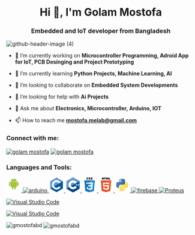 <h1 align="center">Hi 👋, I'm Golam Mostofa</h1>
<h3 align="center">Embedded and IoT developer from Bangladesh</h3>

![github-header-image (4)](https://user-images.githubusercontent.com/78910261/195971707-f4a7eadb-5331-4c3a-b0b6-0b87a3390071.png)

- 🔭 I’m currently working on **Microcontroller Programming, Adroid App for IoT, PCB Desinging and Project Prototyping**

- 🌱 I’m currently learning **Python Projects, Machine Learning, AI**

- 👯 I’m looking to collaborate on **Embedded System Developments**

- 🤝 I’m looking for help with **Ai Projects**

- 💬 Ask me about **Electronics, Microcontroller, Arduino, IOT**

- 📫 How to reach me **mostofa.melab@gmail.com**

<h3 align="left">Connect with me:</h3>
<p align="left">
<a href="https://fb.com/golam mostofa" target="blank"><img align="center" src="https://raw.githubusercontent.com/rahuldkjain/github-profile-readme-generator/master/src/images/icons/Social/facebook.svg" alt="golam mostofa" height="30" width="40" /></a>
<a href="https://www.youtube.com/c/golam mostofa" target="blank"><img align="center" src="https://raw.githubusercontent.com/rahuldkjain/github-profile-readme-generator/master/src/images/icons/Social/youtube.svg" alt="golam mostofa" height="30" width="40" /></a>
</p>

<h3 align="left">Languages and Tools:</h3>
<p align="left"> <a href="https://developer.android.com" target="_blank"> <img src="https://raw.githubusercontent.com/devicons/devicon/master/icons/android/android-original-wordmark.svg" alt="android" width="40" height="40"/> </a> <a href="https://www.arduino.cc/" target="_blank"> <img src="https://cdn.worldvectorlogo.com/logos/arduino-1.svg" alt="arduino" width="40" height="40"/> </a> <a href="https://www.cprogramming.com/" target="_blank"> <img src="https://raw.githubusercontent.com/devicons/devicon/master/icons/c/c-original.svg" alt="c" width="40" height="40"/> </a> <a href="https://www.w3schools.com/cpp/" target="_blank"> <img src="https://raw.githubusercontent.com/devicons/devicon/master/icons/cplusplus/cplusplus-original.svg" alt="cplusplus" width="40" height="40"/> </a> <a href="https://www.w3schools.com/css/" target="_blank"> <img src="https://raw.githubusercontent.com/devicons/devicon/master/icons/css3/css3-original-wordmark.svg" alt="css3" width="40" height="40"/> </a> <a href="https://www.w3.org/html/" target="_blank"> <img src="https://raw.githubusercontent.com/devicons/devicon/master/icons/html5/html5-original-wordmark.svg" alt="html5" width="40" height="40"/> </a> <a href="https://www.python.org" target="_blank"> <img src="https://raw.githubusercontent.com/devicons/devicon/master/icons/python/python-original.svg" alt="python" width="40" height="40"/> </a><a href="https://firebase.google.com" target="_blank"> <img src="https://user-images.githubusercontent.com/78910261/229284540-5f2ebb31-8972-4426-b4fc-406d8a0f2cd4.png" alt="firebase" width="30" height="40"/> </a><a href="https://www.labcenter.com" target="_blank"> <img src="https://user-images.githubusercontent.com/78910261/229284697-79898ee9-7dd0-4659-b9d9-f057c2d410a8.png" alt="Proteus" width="40" height="40"/> </a>

  
<a href="https://www.python.org" target="_blank"> <img src="(https://user-images.githubusercontent.com/78910261/229284897-c124b710-9bba-472e-b74a-589ed8c24389.png)" alt="Visual Studio Code" width="30" height="40"/> </a>

<a href="https://play.google.com/store/apps/details?id=edu.mit.appinventor.aicompanion3&hl=en_NZ&pli=1"> <img src="https://play.google.com/store/apps/details?id=edu.mit.appinventor.aicompanion3&hl=en_NZ" alt="Visual Studio Code" width="30" height="40"/> </a>

  
  
  
  
  

</p>





<p><img align="left" src="https://github-readme-stats.vercel.app/api/top-langs?username=gmostofabd&show_icons=true&locale=en&layout=compact" alt="gmostofabd" /></p>

<p>&nbsp;<img align="center" src="https://github-readme-stats.vercel.app/api?username=gmostofabd&show_icons=true&locale=en" alt="gmostofabd" /></p>

